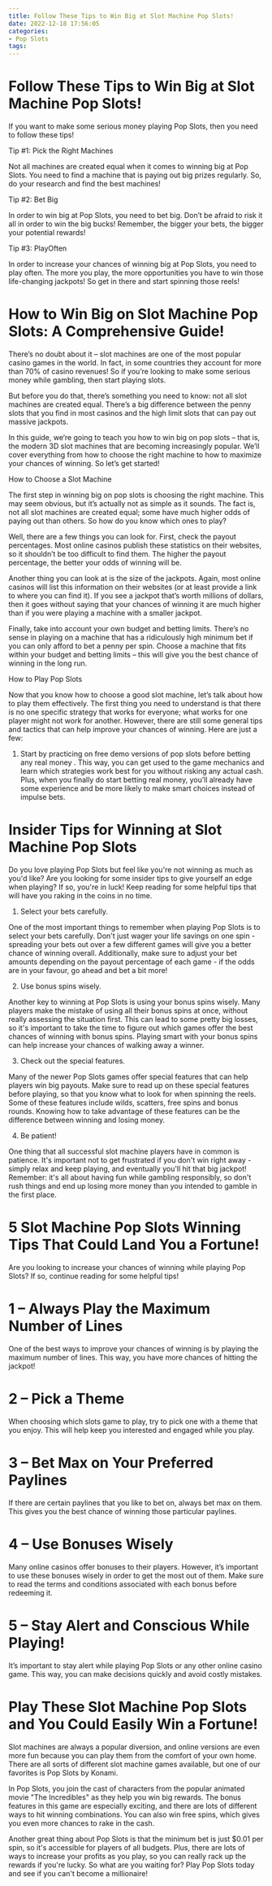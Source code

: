```yaml
---
title: Follow These Tips to Win Big at Slot Machine Pop Slots!
date: 2022-12-18 17:56:05
categories:
- Pop Slots
tags:
---
```



#  Follow These Tips to Win Big at Slot Machine Pop Slots!

If you want to make some serious money playing Pop Slots, then you need to follow these tips!

Tip #1: Pick the Right Machines

Not all machines are created equal when it comes to winning big at Pop Slots. You need to find a machine that is paying out big prizes regularly. So, do your research and find the best machines!

Tip #2: Bet Big

In order to win big at Pop Slots, you need to bet big. Don’t be afraid to risk it all in order to win the big bucks! Remember, the bigger your bets, the bigger your potential rewards!

Tip #3: PlayOften

In order to increase your chances of winning big at Pop Slots, you need to play often. The more you play, the more opportunities you have to win those life-changing jackpots! So get in there and start spinning those reels!

#  How to Win Big on Slot Machine Pop Slots: A Comprehensive Guide!

There’s no doubt about it – slot machines are one of the most popular casino games in the world. In fact, in some countries they account for more than 70% of casino revenues! So if you’re looking to make some serious money while gambling, then start playing slots.

But before you do that, there’s something you need to know: not all slot machines are created equal. There’s a big difference between the penny slots that you find in most casinos and the high limit slots that can pay out massive jackpots.

In this guide, we’re going to teach you how to win big on pop slots – that is, the modern 3D slot machines that are becoming increasingly popular. We’ll cover everything from how to choose the right machine to how to maximize your chances of winning. So let’s get started!

How to Choose a Slot Machine

The first step in winning big on pop slots is choosing the right machine. This may seem obvious, but it’s actually not as simple as it sounds. The fact is, not all slot machines are created equal; some have much higher odds of paying out than others. So how do you know which ones to play?

Well, there are a few things you can look for. First, check the payout percentages. Most online casinos publish these statistics on their websites, so it shouldn’t be too difficult to find them. The higher the payout percentage, the better your odds of winning will be.

Another thing you can look at is the size of the jackpots. Again, most online casinos will list this information on their websites (or at least provide a link to where you can find it). If you see a jackpot that’s worth millions of dollars, then it goes without saying that your chances of winning it are much higher than if you were playing a machine with a smaller jackpot.

Finally, take into account your own budget and betting limits. There’s no sense in playing on a machine that has a ridiculously high minimum bet if you can only afford to bet a penny per spin. Choose a machine that fits within your budget and betting limits – this will give you the best chance of winning in the long run.

How to Play Pop Slots

Now that you know how to choose a good slot machine, let’s talk about how to play them effectively. The first thing you need to understand is that there is no one specific strategy that works for everyone; what works for one player might not work for another. However, there are still some general tips and tactics that can help improve your chances of winning. Here are just a few:

1) Start by practicing on free demo versions of pop slots before betting any real money . This way, you can get used to the game mechanics and learn which strategies work best for you without risking any actual cash. Plus, when you finally do start betting real money, you’ll already have some experience and be more likely to make smart choices instead of impulse bets.





#  Insider Tips for Winning at Slot Machine Pop Slots

Do you love playing Pop Slots but feel like you're not winning as much as you'd like? Are you looking for some insider tips to give yourself an edge when playing? If so, you're in luck! Keep reading for some helpful tips that will have you raking in the coins in no time.

1. Select your bets carefully.

One of the most important things to remember when playing Pop Slots is to select your bets carefully. Don't just wager your life savings on one spin - spreading your bets out over a few different games will give you a better chance of winning overall. Additionally, make sure to adjust your bet amounts depending on the payout percentage of each game - if the odds are in your favour, go ahead and bet a bit more!

2. Use bonus spins wisely.

Another key to winning at Pop Slots is using your bonus spins wisely. Many players make the mistake of using all their bonus spins at once, without really assessing the situation first. This can lead to some pretty big losses, so it's important to take the time to figure out which games offer the best chances of winning with bonus spins. Playing smart with your bonus spins can help increase your chances of walking away a winner.

3. Check out the special features.

Many of the newer Pop Slots games offer special features that can help players win big payouts. Make sure to read up on these special features before playing, so that you know what to look for when spinning the reels. Some of these features include wilds, scatters, free spins and bonus rounds. Knowing how to take advantage of these features can be the difference between winning and losing money.

4. Be patient!

One thing that all successful slot machine players have in common is patience. It's important not to get frustrated if you don't win right away - simply relax and keep playing, and eventually you'll hit that big jackpot! Remember: it's all about having fun while gambling responsibly, so don't rush things and end up losing more money than you intended to gamble in the first place.

#  5 Slot Machine Pop Slots Winning Tips That Could Land You a Fortune!

Are you looking to increase your chances of winning while playing Pop Slots? If so, continue reading for some helpful tips!

# 1 – Always Play the Maximum Number of Lines

One of the best ways to improve your chances of winning is by playing the maximum number of lines. This way, you have more chances of hitting the jackpot!

# 2 – Pick a Theme

When choosing which slots game to play, try to pick one with a theme that you enjoy. This will help keep you interested and engaged while you play.

# 3 – Bet Max on Your Preferred Paylines

If there are certain paylines that you like to bet on, always bet max on them. This gives you the best chance of winning those particular paylines.

# 4 – Use Bonuses Wisely

Many online casinos offer bonuses to their players. However, it’s important to use these bonuses wisely in order to get the most out of them. Make sure to read the terms and conditions associated with each bonus before redeeming it.

# 5 – Stay Alert and Conscious While Playing!

It’s important to stay alert while playing Pop Slots or any other online casino game. This way, you can make decisions quickly and avoid costly mistakes.

#  Play These Slot Machine Pop Slots and You Could Easily Win a Fortune!

Slot machines are always a popular diversion, and online versions are even more fun because you can play them from the comfort of your own home. There are all sorts of different slot machine games available, but one of our favorites is Pop Slots by Konami.

In Pop Slots, you join the cast of characters from the popular animated movie "The Incredibles" as they help you win big rewards. The bonus features in this game are especially exciting, and there are lots of different ways to hit winning combinations. You can also win free spins, which gives you even more chances to rake in the cash.

Another great thing about Pop Slots is that the minimum bet is just $0.01 per spin, so it's accessible for players of all budgets. Plus, there are lots of ways to increase your profits as you play, so you can really rack up the rewards if you're lucky. So what are you waiting for? Play Pop Slots today and see if you can't become a millionaire!